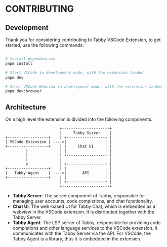 # CONTRIBUTING

## Development

Thank you for considering contributing to Tabby VSCode Extension, to get started, use the following commands:

```bash

# Install dependencies
pnpm install

# Start VSCode in development mode, with the extension loaded
pnpm dev

# Start VSCode Webview in development mode, with the extension loaded
pnpm dev:browser
```

## Architecture

On a high level the extension is divided into the following components:

                            +---------------------+
                            |     Tabby Server    |
    +------------------+    | +-----------------+ |
    | VSCode Extension | ---->|                 | |
    +------------------+    | |     Chat UI     | |
             |              | |                 | |
             |              | +-----------------+ |
             |              |                     |
             v              | +-----------------+ |
    +------------------+    | |                 | |
    |   Tabby Agent    | ---->|       API       | |
    +------------------+    | |                 | |
                            | +-----------------+ |
                            +---------------------+

- **Tabby Server**: The server component of Tabby, responsible for managing user accounts, code completions, and chat functionality.
- **Chat UI**: The web-based UI for Tabby Chat, which is embedded as a webview in the VSCode extension. It is distributed together with the Tabby Server.
- **Tabby Agent**: The LSP server of Tabby, responsible for providing code completions and other language services to the VSCode extension. It communicates with the Tabby Server via the API. For VSCode, the Tabby Agent is a library, thus it is embedded in the extension.
